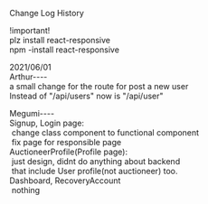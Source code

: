 Change Log History


!important!  
plz install react-responsive  
npm -install react-responsive  

2021/06/01  
Arthur----  
 a small change for the route for post a new user  
 Instead of "/api/users" now is "/api/user"  

Megumi----  
Signup, Login page:  
&nbsp;change class component to functional component  
&nbsp;fix page for responsible page    
AuctioneerProfile(Profile page):    
&nbsp;just design, didnt do anything about backend   
&nbsp;that include User profile(not auctioneer) too.  
Dashboard, RecoveryAccount   
&nbsp;nothing    
